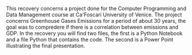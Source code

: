 This recovery concerns a project done for the Computer Programming and Data Management course at Ca'Foscari University of Venice. 
The project concerns Greenhouse Gases Emissions for a period of about 30 years, the goal was to compredere if there is a correlation between emissions and GDP.
In the recovery you will find two files, the first is a Python Notebook and a file Python that contains the code. The second is a Power Point illustrating the final presentation.
